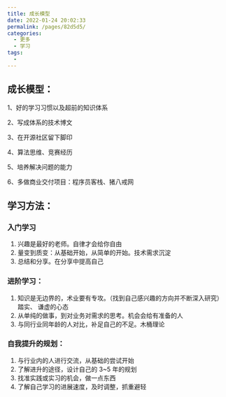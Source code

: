 ```yaml
---
title: 成长模型
date: 2022-01-24 20:02:33
permalink: /pages/82d5d5/
categories:
  - 更多
  - 学习
tags:
  - 
---
```


## 成长模型：

1、好的学习习惯以及超前的知识体系

2、写成体系的技术博文

3、在开源社区留下脚印

4、算法思维、竞赛经历

5、培养解决问题的能力

6、多做商业交付项目：程序员客栈、猪八戒网

## 学习方法：

### 入门学习

1. 兴趣是最好的老师。自律才会给你自由
2. 量变到质变：从基础开始，从简单的开始。技术需求沉淀
3. 总结和分享。在分享中提高自己

### 进阶学习：

1. 知识是无边界的，术业要有专攻。（找到自己感兴趣的方向并不断深入研究）踏实、 谦虚的心态
2. 从单纯的做事，到对业务对需求的思考。机会会给有准备的人
3. 与同行业同年龄的人对比，补足自己的不足。木桶理论

### 自我提升的规划：

1. 与行业内的人进行交流，从基础的尝试开始
2. 了解进升的途径，设计自己的 3~5 年的规划
3. 找准实践或实习的机会，做一点东西
4. 了解自己学习的进展速度，及时调整，抓重避轻